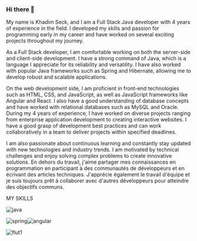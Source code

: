 ### Hi there 👋

<!--
**Khadim-Bamba-ck/Khadim-Bamba-ck** is a ✨ _special_ ✨ repository because its `README.md` (this file) appears on your GitHub profile.

Here are some ideas to get you started:

- 🔭 I’m currently working o ...
- 🌱 I’m currently learning ...
- 👯 I’m looking to collaborate on ...
- 🤔 I’m looking for help with ...
- 💬 Ask me about ...
- 📫 How to reach me: ...
- 😄 Pronouns: ...
- ⚡ Fun fact: ...
-->
My name is Khadim Seck, and I am a Full Stack Java developer with 4 years of experience in the field. I developed my skills and passion for programming early in my career and have worked on several exciting projects throughout my journey.

As a Full Stack developer, I am comfortable working on both the server-side and client-side development. I have a strong command of Java, which is a language I appreciate for its reliability and versatility. I have also worked with popular Java frameworks such as Spring and Hibernate, allowing me to develop robust and scalable applications.

On the web development side, I am proficient in front-end technologies such as HTML, CSS, and JavaScript, as well as JavaScript frameworks like Angular and React. I also have a good understanding of database concepts and have worked with relational databases such as MySQL and Oracle.
During my 4 years of experience, I have worked on diverse projects ranging from enterprise application development to creating interactive websites. I have a good grasp of development best practices and can work collaboratively in a team to deliver projects within specified deadlines.

I am also passionate about continuous learning and constantly stay updated with new technologies and industry trends. I am motivated by technical challenges and enjoy solving complex problems to create innovative solutions.
En dehors du travail, j'aime partager mes connaissances en programmation en participant à des communautés de développeurs et en écrivant des articles techniques. J'apprécie également le travail d'équipe et je suis toujours prêt à collaborer avec d'autres développeurs pour atteindre des objectifs communs.


MY SKILLS


![java](https://github.com/Khadim-Bamba-ck/Khadim-Bamba-ck/assets/67064367/01d8e3e6-7934-4acd-a791-f7a7bdd02929)

![spring](https://github.com/Khadim-Bamba-ck/Khadim-Bamba-ck/assets/67064367/39c415fe-66bc-4cdb-b652-ba2781a0ccad)![angular](https://github.com/Khadim-Bamba-ck/Khadim-Bamba-ck/assets/67064367/20bbc5d5-7b99-4874-9d5a-aa0f2761511c)

![flut1](https://github.com/Khadim-Bamba-ck/Khadim-Bamba-ck/assets/67064367/6865439d-fc61-43e1-a982-1a90af8055c2)
